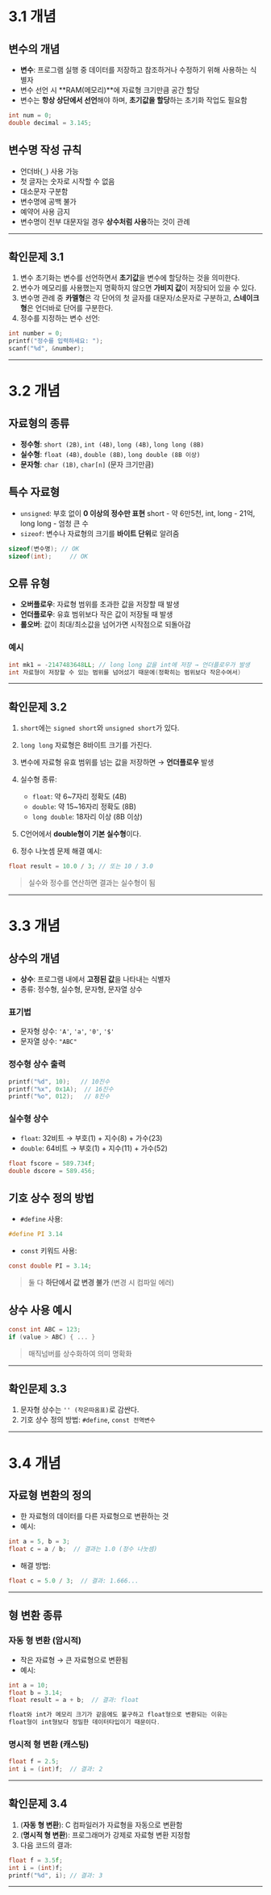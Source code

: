 # 3.1 개념

## 변수의 개념

* **변수**: 프로그램 실행 중 데이터를 저장하고 참조하거나 수정하기 위해 사용하는 식별자
* 변수 선언 시 \*\*RAM(메모리)\*\*에 자료형 크기만큼 공간 할당
* 변수는 **항상 상단에서 선언**해야 하며, **초기값을 할당**하는 초기화 작업도 필요함

```c
int num = 0;
double decimal = 3.145;
```

## 변수명 작성 규칙

* 언더바(`_`) 사용 가능
* 첫 글자는 숫자로 시작할 수 없음
* 대소문자 구분함
* 변수명에 공백 불가
* 예약어 사용 금지
* 변수명이 전부 대문자일 경우 **상수처럼 사용**하는 것이 관례

---

## 확인문제 3.1

1. 변수 초기화는 변수를 선언하면서 **초기값**을 변수에 할당하는 것을 의미한다.
2. 변수가 메모리를 사용했는지 명확하지 않으면 **가비지 값**이 저장되어 있을 수 있다.
3. 변수명 관례 중 **카멜형**은 각 단어의 첫 글자를 대문자/소문자로 구분하고, **스네이크형**은 언더바로 단어를 구분한다.
4. 정수를 지정하는 변수 선언:

```c
int number = 0;
printf("정수를 입력하세요: ");
scanf("%d", &number);
```

---

# 3.2 개념

## 자료형의 종류

* **정수형**: `short (2B)`, `int (4B)`, `long (4B)`, `long long (8B)`
* **실수형**: `float (4B)`, `double (8B)`, `long double (8B 이상)`
* **문자형**: `char (1B)`, `char[n]` (문자 크기만큼)

## 특수 자료형

* `unsigned`: 부호 없이 **0 이상의 정수만 표현**
  short - 약 6만5천, int, long - 21억, long long - 엄청 큰 수
* `sizeof`: 변수나 자료형의 크기를 **바이트 단위**로 알려줌

```c
sizeof(변수명); // OK
sizeof(int);     // OK
```

## 오류 유형

* **오버플로우**: 자료형 범위를 초과한 값을 저장할 때 발생
* **언더플로우**: 유효 범위보다 작은 값이 저장될 때 발생
* **롤오버**: 값이 최대/최소값을 넘어가면 시작점으로 되돌아감

### 예시

```c
int mk1 = -2147483648LL; // long long 값을 int에 저장 → 언더플로우가 발생
int 자료형이 저장할 수 있는 범위를 넘어섰기 때문에(정확히는 범위보다 작은수여서)

```

---

## 확인문제 3.2

1. `short`에는 `signed short`와 `unsigned short`가 있다.
2. `long long` 자료형은 8바이트 크기를 가진다.
3. 변수에 자료형 유효 범위를 넘는 값을 저장하면 → **언더플로우** 발생
4. 실수형 종류:

   * `float`: 약 6\~7자리 정확도 (4B)
   * `double`: 약 15\~16자리 정확도 (8B)
   * `long double`: 18자리 이상 (8B 이상)
5. C언어에서 **double형이 기본 실수형**이다.
6. 정수 나눗셈 문제 해결 예시:

```c
float result = 10.0 / 3; // 또는 10 / 3.0
```

> 실수와 정수를 연산하면 결과는 실수형이 됨

---

# 3.3 개념

## 상수의 개념

* **상수**: 프로그램 내에서 **고정된 값**을 나타내는 식별자
* 종류: 정수형, 실수형, 문자형, 문자열 상수

### 표기법

* 문자형 상수: `'A'`, `'a'`, `'0'`, `'$'`
* 문자열 상수: `"ABC"`

### 정수형 상수 출력

```c
printf("%d", 10);   // 10진수
printf("%x", 0x1A);  // 16진수
printf("%o", 012);   // 8진수
```

### 실수형 상수

* `float`: 32비트 → 부호(1) + 지수(8) + 가수(23)
* `double`: 64비트 → 부호(1) + 지수(11) + 가수(52)

```c
float fscore = 589.734f;
double dscore = 589.456;
```

## 기호 상수 정의 방법

* `#define` 사용:

```c
#define PI 3.14
```

* `const` 키워드 사용:

```c
const double PI = 3.14;
```

> 둘 다 **하단에서 값 변경 불가** (변경 시 컴파일 에러)

## 상수 사용 예시

```c
const int ABC = 123;
if (value > ABC) { ... }
```

> 매직넘버를 상수화하여 의미 명확화

---

## 확인문제 3.3

1. 문자형 상수는 `'' (작은따옴표)`로 감싼다.
2. 기호 상수 정의 방법: `#define`, `const 전역변수`

---

# 3.4 개념

## 자료형 변환의 정의

* 한 자료형의 데이터를 다른 자료형으로 변환하는 것
* 예시:

```c
int a = 5, b = 3;
float c = a / b;  // 결과는 1.0 (정수 나눗셈)
```

* 해결 방법:

```c
float c = 5.0 / 3;  // 결과: 1.666...
```

---

## 형 변환 종류

### 자동 형 변환 (암시적)

* 작은 자료형 → 큰 자료형으로 변환됨
* 예시:

```c
int a = 10;
float b = 3.14;
float result = a + b;  // 결과: float

float와 int가 메모리 크기가 같음에도 불구하고 float형으로 변환되는 이유는
float형이 int형보다 정밀한 데이터타입이기 때문이다.

```

### 명시적 형 변환 (캐스팅)

```c
float f = 2.5;
int i = (int)f;  // 결과: 2
```

---

## 확인문제 3.4

1. (**자동 형 변환**): C 컴파일러가 자료형을 자동으로 변환함
2. (**명시적 형 변환**): 프로그래머가 강제로 자료형 변환 지정함
3. 다음 코드의 결과:

```c
float f = 3.5f;
int i = (int)f;
printf("%d", i); // 결과: 3
```

---
